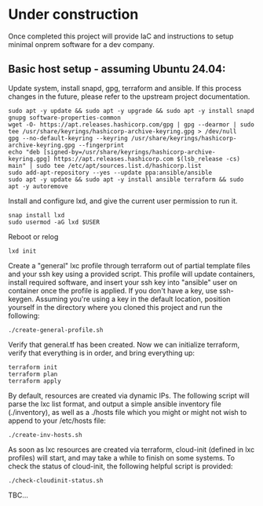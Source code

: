 # Under construction

Once completed this project will provide IaC and instructions to setup
minimal onprem software for a dev company.

## Basic host setup - assuming Ubuntu 24.04:

Update system, install snapd, gpg, terraform and ansible. If this process changes in the future, please refer to the upstream project documentation.

```
sudo apt -y update && sudo apt -y upgrade && sudo apt -y install snapd gnupg software-properties-common
wget -O- https://apt.releases.hashicorp.com/gpg | gpg --dearmor | sudo tee /usr/share/keyrings/hashicorp-archive-keyring.gpg > /dev/null
gpg --no-default-keyring --keyring /usr/share/keyrings/hashicorp-archive-keyring.gpg --fingerprint
echo "deb [signed-by=/usr/share/keyrings/hashicorp-archive-keyring.gpg] https://apt.releases.hashicorp.com $(lsb_release -cs) main" | sudo tee /etc/apt/sources.list.d/hashicorp.list
sudo add-apt-repository --yes --update ppa:ansible/ansible
sudo apt -y update && sudo apt -y install ansible terraform && sudo apt -y autoremove
```

Install and configure lxd, and give the current user permission to run it.

```
snap install lxd
sudo usermod -aG lxd $USER
```

Reboot or relog

```
lxd init
```

Create a "general" lxc profile through terraform out of partial template files and your ssh key using a provided script. This profile will update containers, install required software, and insert your ssh key into "ansible" user on container once the profile is applied. If you don't have a key, use ssh-keygen. Assuming you're using a key in the default location, position yourself in the directory where you cloned this project and run the following:

```
./create-general-profile.sh
```

Verify that general.tf has been created. Now we can initialize terraform, verify that everything is in order, and bring everything up:

```
terraform init
terraform plan
terraform apply
```

By default, resources are created via dynamic IPs. The following script will parse the lxc list format, and output a simple ansible inventory file (./inventory), as well as a ./hosts file which you might or might not wish to append to your /etc/hosts file:

```
./create-inv-hosts.sh
```

As soon as lxc resources are created via terraform, cloud-init (defined in lxc profiles) will start, and may take a while to finish on some systems. To check the status of cloud-init, the following helpful script is provided:

```
./check-cloudinit-status.sh
```


TBC...
